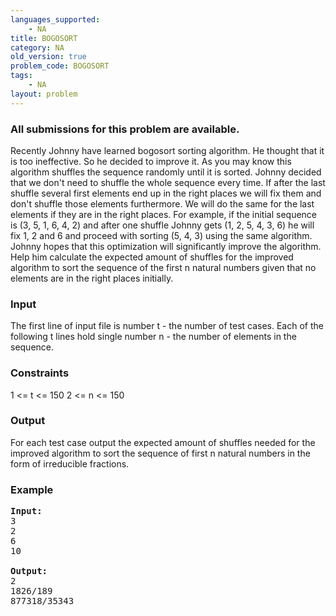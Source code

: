 ```yaml
---
languages_supported:
    - NA
title: BOGOSORT
category: NA
old_version: true
problem_code: BOGOSORT
tags:
    - NA
layout: problem
---
```

###  All submissions for this problem are available. 

Recently Johnny have learned bogosort sorting algorithm. He thought that it is too ineffective. So he decided to improve it. As you may know this algorithm shuffles the sequence randomly until it is sorted. Johnny decided that we don't need to shuffle the whole sequence every time. If after the last shuffle several first elements end up in the right places we will fix them and don't shuffle those elements furthermore. We will do the same for the last elements if they are in the right places. For example, if the initial sequence is (3, 5, 1, 6, 4, 2) and after one shuffle Johnny gets (1, 2, 5, 4, 3, 6) he will fix 1, 2 and 6 and proceed with sorting (5, 4, 3) using the same algorithm. Johnny hopes that this optimization will significantly improve the algorithm. Help him calculate the expected amount of shuffles for the improved algorithm to sort the sequence of the first n natural numbers given that no elements are in the right places initially.

### Input

The first line of input file is number t - the number of test cases. Each of the following t lines hold single number n - the number of elements in the sequence.

### Constraints

1 <= t <= 150
2 <= n <= 150

### Output

For each test case output the expected amount of shuffles needed for the improved algorithm to sort the sequence of first n natural numbers in the form of irreducible fractions.

### Example

<pre>
<b>Input:</b>
3
2
6
10

<b>Output:</b>
2
1826/189
877318/35343


</pre>